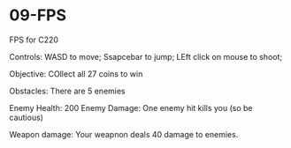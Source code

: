 # 09-FPS
FPS for C220

Controls: WASD to move; Ssapcebar to jump; LEft click on mouse to shoot;

Objective: COllect all 27 coins to win

Obstacles: There are 5 enemies

Enemy Health: 200
Enemy Damage: One enemy hit kills you (so be cautious)

Weapon damage: Your weapnon deals 40 damage to enemies.
